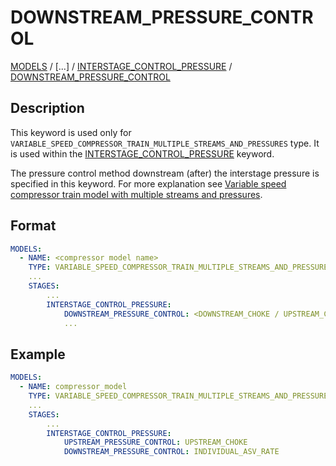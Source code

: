# DOWNSTREAM_PRESSURE_CONTROL

[MODELS](/about/references/MODELS.md) /
[...] /
[INTERSTAGE_CONTROL_PRESSURE](/about/references/INTERSTAGE_CONTROL_PRESSURE.md)
/ [DOWNSTREAM_PRESSURE_CONTROL](/about/references/DOWNSTREAM_PRESSURE_CONTROL.md)

## Description
This keyword is used only for `VARIABLE_SPEED_COMPRESSOR_TRAIN_MULTIPLE_STREAMS_AND_PRESSURES` type. It is used within the [INTERSTAGE_CONTROL_PRESSURE](/about/references/INTERSTAGE_CONTROL_PRESSURE.md) keyword.

The pressure control method downstream (after) the interstage pressure is specified in this keyword.
For more explanation see [Variable speed compressor train model with multiple streams and pressures](/about/modelling/setup/models/compressor_modelling/compressor_models_types/variable_speed_compressor_train_model_with_multiple_streams_and_pressures.md).

## Format

~~~~yaml
MODELS:
  - NAME: <compressor model name>
    TYPE: VARIABLE_SPEED_COMPRESSOR_TRAIN_MULTIPLE_STREAMS_AND_PRESSURES
    ...
    STAGES:
        ...
        INTERSTAGE_CONTROL_PRESSURE:
            DOWNSTREAM_PRESSURE_CONTROL: <DOWNSTREAM_CHOKE / UPSTREAM_CHOKE / INDIVIDUAL_ASV_RATE> 
            ...
~~~~

## Example

~~~~yaml
MODELS:
  - NAME: compressor_model
    TYPE: VARIABLE_SPEED_COMPRESSOR_TRAIN_MULTIPLE_STREAMS_AND_PRESSURES
    ...
    STAGES:
        ...
        INTERSTAGE_CONTROL_PRESSURE:
            UPSTREAM_PRESSURE_CONTROL: UPSTREAM_CHOKE
            DOWNSTREAM_PRESSURE_CONTROL: INDIVIDUAL_ASV_RATE
~~~~
